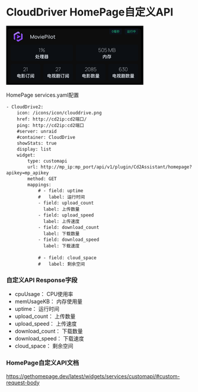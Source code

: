 # CloudDriver HomePage自定义API

![img.png](../img/HomePage/img.png)

HomePage services.yaml配置
```angular2html
- CloudDrive2:
    icon: /icons/icon/clouddrive.png
    href: http://cd2ip:cd2端口/
    ping: http://cd2ip:cd2端口
    #server: unraid
    #container: CloudDrive
    showStats: true
    display: list
    widget:
        type: customapi
        url: http://mp_ip:mp_port/api/v1/plugin/Cd2Assistant/homepage?apikey=mp_apikey
        method: GET
        mappings:
            # - field: uptime
            #   label: 运行时间
            - field: upload_count
              label: 上传数量
            - field: upload_speed
              label: 上传速度
            - field: download_count
              label: 下载数量
            - field: download_speed
              label: 下载速度
              
            # - field: cloud_space
            #   label: 剩余空间
```

### 自定义API Response字段
- cpuUsage： CPU使用率
- memUsageKB： 内存使用量
- uptime： 运行时间
- upload_count： 上传数量
- upload_speed： 上传速度
- download_count： 下载数量
- download_speed： 下载速度
- cloud_space： 剩余空间

### HomePage自定义API文档
https://gethomepage.dev/latest/widgets/services/customapi/#custom-request-body